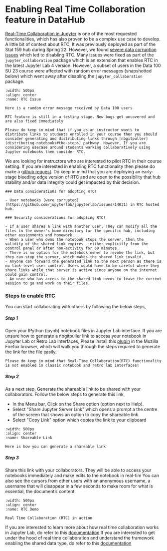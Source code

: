 # Enabling Real Time Collaboration feature in DataHub

[Real-Time Collaboration in Jupyter](https://github.com/jupyterlab/rtc) is one of the most requested functionalities, which has also proven to be a complex use case to develop. A little bit of context about RTC, It was previously deployed as part of the Stat 159 hub during Spring 22. However, we found [severe data corruption issues](https://github.com/berkeley-dsep-infra/datahub/pull/3287) which led to disabling RTC. Many issues were fixed as part of the `jupyter_collaboration` package which is an  extension that enables RTC in the latest Jupyter Lab 4 version. However, a subset of users in the Data 100 SU 23 course were affected with random error messages (snapshotted below) which went away after disabling the `jupyter_collaboration` package.

```{figure} ../images/rtc_issue.png
:width: 500px
:align: center
:name: RTC Issue

Here is a random error message received by Data 100 users
```

```{note}
RTC feature is still in a testing stage. New bugs get uncovered and are also fixed immediately 
```

```{note}
Please do keep in mind that if you as an instructor wants to distribute links to students enrolled in your course then you should consider generating and distributing links through [nbgitpuller](distributing-notebooks#the-steps) pathway. However, If you are considering usecase around students working collaboratively using Jupyter notebooks then consider RTC.
```
We are looking for instructors who are interested to pilot RTC in their course setting. If you are interested in enabling RTC functionality then please do make a [github request](https://github.com/berkeley-dsep-infra/datahub/issues/new?assignees=balajialg&labels=type%3A+enhancement&projects=&template=featurerequest.md). Do keep in mind that you are deploying an early-stage bleeding edge version of RTC and are open to the possibility that hub stability and/or data integrity could get impacted by this decision.

```{note}
### Data considerations for adopting RTC!

- User notebooks [were corrupted](https://github.com/jupyterlab/jupyterlab/issues/14031) in RTC hosted hub.

### Security considerations for adopting RTC!

- If a user shares a link with another user, They can modify all the files in the owner's home directory for the specific hub, including other assignments and homework.
- When a user who owns the notebook stops the server, then the validity of the shared link expires - either explicitly from the control panel or after non-activity for 60 minutes.
- There is no option for the notebook owner to revoke the link, but they can stop the server, which makes the shared link invalid.
- Anyone can forward the generated link to the next person as there is no link-level user control. Users would have to be careful where they share links while that server is active since anyone on the internet could gain control.
- An user who has access to the shared link needs to leave the current session to go and work on their files.
```

### Steps to enable RTC
You can start collaborating with others by following the below steps,

##### Step 1

Open your IPython (ipynb) notebook files in Jupyter Lab interface. If you are unsure how to generate a nbgitpuller link to access your notebook in Jupyter Lab or Retro Lab interfaces, Please install this [plugin](https://addons.mozilla.org/en-US/firefox/addon/nbgitpuller-link-generator/?utm_source=addons.mozilla.org&utm_medium=referral&utm_content=search) in the Mozilla Firefox browser, which will walk you through the steps required to generate the link for the file easily.

```{note}
Please do keep in mind that Real-Time Collaboration(RTC) functionality is not enabled in classic notebook and retro lab interfaces!
```

##### Step 2
As a next step, Generate the shareable link to be shared with your collaborators. Follow the below steps to generate this link,
- In the Menu bar, Click on the Share option (option next to Help).
- Select "Share Jupyter Server Link" which opens a prompt a the centre of the screen that shows an option to copy the shareable link.
- Select "Copy Link" option which copies the link to your clipboard

```{figure} ../images/Share_link.gif
:width: 500px
:align: center
:name: Shareable Link

Here is how you can generate a shareable link
```

##### Step 3
Share this link with your collaborators. They will be able to access your notebooks immediately and make edits to the notebook in real-tim
You can also see the cursors from other users with an anonymous username, a username that will disappear in a few seconds to make room for what is essential, the document’s content.

```{figure} ../images/RTC_demo.gif
:width: 500px
:align: center
:name: RTC Demo

Real Time Collaboration (RTC) in action
```

If you are interested to learn more about how real time collaboration works in Jupyter Lab, do refer to this [documentation](https://jupyterlab.readthedocs.io/en/stable/user/rtc.html)
If you are interested to get under the hood of real time collaboration and understand the framework enabling the shared data type, do refer to this [documentation](https://github.com/yjs/yjs)
